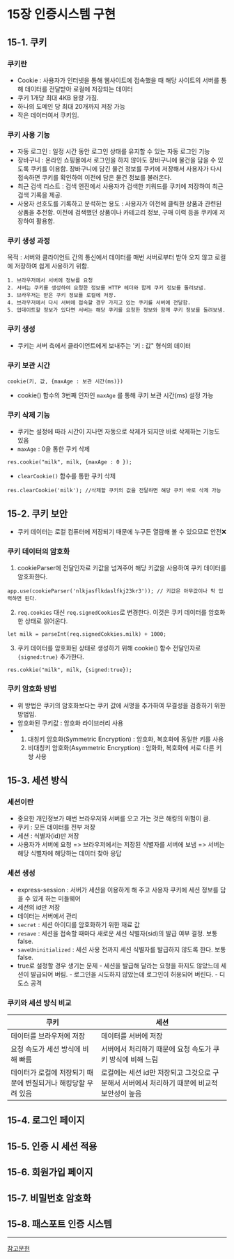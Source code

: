 # 15장 인증시스템 구현
## 15-1. 쿠키
### 쿠키란
- Cookie : 사용자가 인터넷을 통해 웹사이트에 접속했을 때 해당 사이트의 서버를 통해 데이터를 전달받아 로컬에 저장되는 데이터
- 쿠키 1개당 최대 4KB 용량 가짐.
- 하나의 도메인 당 최대 20개까지 저장 가능
- 작은 데이터여서 쿠키임.

### 쿠키 사용 기능
- 자동 로그인 : 일정 시간 동안 로그인 상태를 유지할 수 있는 자동 로그인 기능
- 장바구니 : 온라인 쇼핑몰에서 로그인을 하지 않아도 장바구니에 물건을 담을 수 있도록 쿠키를 이용함. 장바구니에 담긴 물건 정보를 쿠키에 저장해서 사용자가 다시 접속하면 쿠키를 확인하여 이전에 담은 물건 정보를 불러온다.
- 최근 검색 리스트 : 검색 엔진에서 사용자가 검색한 키워드를 쿠키에 저장하여 최근 검색 기록을 제공.
- 사용자 선호도를 기록하고 분석하는 용도 : 사용자가 이전에 클릭한 상품과 관련된 상품을 추천함. 이전에 검색했던 상품이나 카테고리 정보, 구매 이력 등을 쿠키에 저장하여 활용함.

### 쿠키 생성 과정
목적 : 서버와 클라이언트 간의 통신에서 데이터를 매번 서버로부터 받아 오지 않고 로컬에 저장하여 쉽게 사용하기 위함.

    1. 브라우저에서 서버에 정보를 요청
    2. 서버는 쿠키를 생성하여 요청한 정보를 HTTP 헤더와 함께 쿠키 정보를 돌려보냄.
    3. 브라우저는 받은 쿠키 정보를 로컬에 저장.
    4. 브라우저에서 다시 서버에 접속할 경우 가지고 있는 쿠키를 서버에 전달함.
    5. 업데이트할 정보가 있다면 서버는 해당 쿠키를 요청한 정보와 함께 쿠키 정보를 돌려보냄.

### 쿠키 생성
- 쿠키는 서버 측에서 클라이언트에게 보내주는 '키 : 값" 형식의 데이터
### 쿠키 보관 시간 
```
cookie(키, 값, {maxAge : 보관 시간(ms)})
```
- cookie() 함수의 3번째 인자인 `maxAge` 를 통해 쿠키 보관 시간(ms) 설정 가능

### 쿠키 삭제 기능
- 쿠키는 설정에 따라 시간이 지나면 자동으로 삭제가 되지만 바로 삭제하는 기능도 있음
- `maxAge` : 0을 통한 쿠키 삭제
```
res.cookie("milk", milk, {maxAge : 0 });
```

- `clearCookie()` 함수를 통한 쿠키 삭제
```
res.clearCookie('milk'); //삭제할 쿠키의 값을 전달하면 해당 쿠키 바로 삭제 가능
```
## 15-2. 쿠키 보안
- 쿠키 데이터는 로컬 컴퓨터에 저장되기 때문에 누구든 열람해 볼 수 있으므로 안전❌
### 쿠키 데이터의 암호화
1. cookieParser에 전달인자로 키값을 넘겨주어 해당 키값을 사용하여 쿠키 데이터를 암호화한다.
```
app.use(cookieParser('nlkjasflkdaslfkj23kr3')); // 키값은 아무값이나 막 입력하면 된다.
```
2. `req.cookies` 대신 `req.signedCookies`로 변경한다. 이것은 쿠키 데이터를 암호화한 상태로 읽어온다.
```
let milk = parseInt(req.signedCokkies.milk) + 1000;
```
3. 쿠키 데이터를 암호화된 상태로 생성하기 위해 cookie() 함수 전달인자로 `{signed:true}` 추가한다.
```
res.cokkie("milk", milk, {signed:true});
```
### 쿠키 암호화 방법
- 위 방법은 쿠키의 암호화보다는 쿠키 값에 서명을 추가하여 무결성을 검증하기 위한 방법임.
- 암호화된 쿠키값 : 암호화 라이브러리 사용
- 1. 대칭키 암호화(Symmetric Encryption) : 암호화, 복호화에 동일한 키를 사용
  2. 비대칭키 암호화(Asymmetric Encryption) : 암화화, 복호화에 서로 다른 키 쌍 사용

## 15-3. 세션 방식
### 세션이란
- 중요한 개인정보가 매번 브라우저와 서버를 오고 가는 것은 해킹의 위험이 큼.
- 쿠키 : 모든 데이터를 전부 저장
- 세션 : 식별자(id)만 저장
- 사용자가 서버에 요청 => 브라우저에서는 저장된 식별자를 서버에 보냄 => 서버는 해당 식별자에 해당하는 데이터 찾아 응답

### 세션 생성
- express-session : 서버가 세션을 이용하게 해 주고 사용자 쿠키에 세션 정보를 담을 수 있게 하는 미들웨어
- 세션의 id만 저장
- 데이터는 서버에서 관리
- `secret` : 세션 아이디를 암호화하기 위한 재료 값
- `resave` : 세션을 접속할 때마다 새로운 세션 식별자(sid)의 발급 여부 결정. 보통 false.
- `saveUninitialized` : 세션 사용 전까지 세션 식별자를 발급하지 않도록 한다. 보통 false.
- true로 설정할 경우 생기는 문제
      - 세션을 발급해 달라는 요청을 하지도 않았느데 세션이 발급되어 버림.
      - 로그인을 시도하지 않았는데 로그인이 허용되어 버린다.
      - 디도스 공격

### 쿠키와 세션 방식 비교
|쿠키|세션|
|------|---|
|데이터를 브라우저에 저장|데이터를 서버에 저장|
|요청 속도가 세션 방식에 비해 빠름|서버에서 처리하기 때문에 요청 속도가 쿠키 방식에 비해 느림|
|데이터가 로컬에 저장되기 때문에 변질되거나 해킹당할 우려 있음|로컬에는 세션 id만 저장되고 그것으로 구분해서 서버에서 처리하기 때문에 비교적 보안성이 높음|


## 15-4. 로그인 페이지
## 15-5. 인증 시 세션 적용
## 15-6. 회원가입 페이지
## 15-7. 비밀번호 암호화
## 15-8. 패스포트 인증 시스템

------
<a href="https://forest-eggnog-7b5.notion.site/JihoonKim-7e2af71138d1424bb46ed6c1ef193cdf">참고문헌</a>
